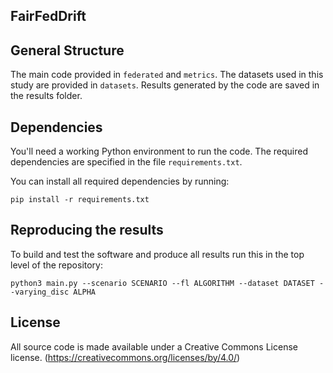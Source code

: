 ## FairFedDrift

## General Structure

The main code provided in `federated` and `metrics`.
The datasets used in this study are provided in `datasets`.
Results generated by the code are saved in the results folder.

## Dependencies

You'll need a working Python environment to run the code.
The required dependencies are specified in the file `requirements.txt`.

You can install all required dependencies by running:

    pip install -r requirements.txt

## Reproducing the results

To build and test the software and produce all results run this in the top level of the repository:

    python3 main.py --scenario SCENARIO --fl ALGORITHM --dataset DATASET --varying_disc ALPHA

## License

All source code is made available under a Creative Commons License license. (https://creativecommons.org/licenses/by/4.0/)
